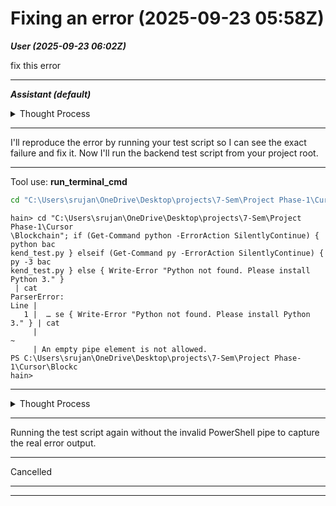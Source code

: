 <!-- Generated by SpecStory -->

<!-- cursor Session 60693ab3-31fa-4ce7-b23c-a2460ce24f74 (2025-09-23 05:58Z) -->

# Fixing an error (2025-09-23 05:58Z)

_**User (2025-09-23 06:02Z)**_

fix this error 

---

_**Assistant (default)**_

<think><details><summary>Thought Process</summary>**Clarifying error details**

I see that we need to fix an error, but the user hasn't specified what it is. I should ask for the exact error message and context. I can propose running the test script to help reproduce the issue. I could suggest the command `python backend_test.py`, keeping in mind that on Windows, it might be `py -3 backend_test.py`. If there's a ModuleNotFoundError, we can also install the requests library. Let's get that info first!
**Running the test script**

I need to provide a status update before executing the command to capture any errors from the test. First, I should change to the workspace path using the command `cd "C:\Users\srujan\OneDrive\Desktop\projects\7-Sem\Project Phase-1\Cursor\Blockchain"` and then run `py -3 backend_test.py`. If that fails due to the `py` command not being found, I can use `python` as a backup. I’ll create a PowerShell command to check for both and run the appropriate one. Let’s get this started!</details></think>

---

I'll reproduce the error by running your test script so I can see the exact failure and fix it. Now I'll run the backend test script from your project root.

---

Tool use: **run_terminal_cmd**

```bash
cd "C:\Users\srujan\OneDrive\Desktop\projects\7-Sem\Project Phase-1\Cursor\Blockchain"; if (Get-Command python -ErrorAction SilentlyContinue) { python backend_test.py } elseif (Get-Command py -ErrorAction SilentlyContinue) { py -3 backend_test.py } else { Write-Error "Python not found. Please install Python 3." } | cat
```

```
hain> cd "C:\Users\srujan\OneDrive\Desktop\projects\7-Sem\Project Phase-1\Cursor
\Blockchain"; if (Get-Command python -ErrorAction SilentlyContinue) { python bac
kend_test.py } elseif (Get-Command py -ErrorAction SilentlyContinue) { py -3 bac
kend_test.py } else { Write-Error "Python not found. Please install Python 3." }
 | cat
ParserError: 
Line |
   1 |  … se { Write-Error "Python not found. Please install Python 3." } | cat
     |                                                                    ~
     | An empty pipe element is not allowed.
PS C:\Users\srujan\OneDrive\Desktop\projects\7-Sem\Project Phase-1\Cursor\Blockc
hain>
```

---

<think><details><summary>Thought Process</summary>**Resolving PowerShell issues**

I see I attempted to run a command with a pipe to cat, but that resulted in a PowerShell error due to an empty pipe. In Windows PowerShell, piping Write-Error to cat isn't valid, and using | cat isn't necessary here. I'll simplify and just run the command. If Python is available, I'll use py -3, but I can also run: python backend_test.py. I'll provide a status update before executing the call, then check for any actual HTTP errors. Let's get this going!</details></think>

---

Running the test script again without the invalid PowerShell pipe to capture the real error output.

---

Cancelled

---



---

